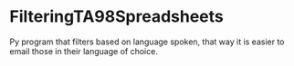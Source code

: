 # FilteringTA98Spreadsheets
Py program that filters based on language spoken, that way it is easier to email those in their language of choice. 
